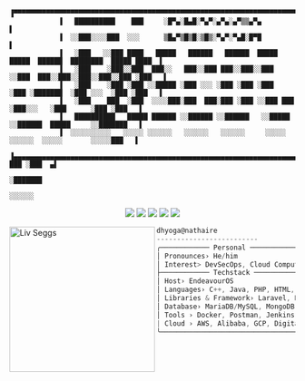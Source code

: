 ```ascii

            ▐▀▀▀▀▀▀▀▀▀▀▀▀▀▀▀▀▀▀▀▀▀▀▀▀▀▀▀▀▀▀▀▀▀▀▀▀▀▀▀▀▀▀▀▀▀▀▀▀▀▀▀▀▀▀▀▀▀▀▀▀▀▀▀▀▀▀▀▀▀▀▀▀▀▀▀▀▀▀▀▀▀▀▀▀▀▀▀▀▀▀▀▌
            ▐   ██████████    ███     ░█▀▄░█▄█░▀▄▀░▄▀▄░▄▀▒▒▄▀▄                                          ▌
            ▐  ░░███░░░░███  ░░░      ▒█▄▀▒█▒█░▒█▒░▀▄▀░▀▄█░█▀█                                          ▌
            ▐   ░███   ░░███ ████   █████   ██████   ██████  █████ █████  ██████  ████████  █████ ████  ▌
            ▐   ░███    ░███░░███  ███░░   ███░░███ ███░░███░░███ ░░███  ███░░███░░███░░███░░███ ░███   ▌
            ▐   ░███    ░███ ░███ ░░█████ ░███ ░░░ ░███ ░███ ░███  ░███ ░███████  ░███ ░░░  ░███ ░███   ▌
            ▐   ░███    ███  ░███  ░░░░███░███  ███░███ ░███ ░░███ ███  ░███░░░   ░███      ░███ ░███   ▌
            ▐   ██████████   █████ ██████ ░░██████ ░░██████   ░░█████   ░░██████  █████     ░░███████   ▌
            ▐  ░░░░░░░░░░   ░░░░░ ░░░░░░   ░░░░░░   ░░░░░░     ░░░░░     ░░░░░░  ░░░░░       ░░░░░███   ▌
            ▐▄▄▄▄▄▄▄▄▄▄▄▄▄▄▄▄▄▄▄▄▄▄▄▄▄▄▄▄▄▄▄▄▄▄▄▄▄▄▄▄▄▄▄▄▄▄▄▄▄▄▄▄▄▄▄▄▄▄▄▄▄▄▄▄▄▄▄▄▄▄▄▄▄▄▄▄▄▄  ███ ░███  ▄▌
                                                                                             ░███████    
                                                                                               ░░░░░░      
```
<div align="center">
            
[<img src="https://img.shields.io/badge/Portfolio-%23000000.svg?&style=for-the-badge&logo=react&logoColor=61DAFB">](https://[dhyoga.vercel.app/](https://dhyoga.vercel.app/))
[<img src="https://img.shields.io/badge/Gmail-D14836?style=for-the-badge&logo=gmail&logoColor=white">](https://mail.google.com/mail/?view=cm&fs=1&to=dhyogap@gmail.com)
[<img src="https://img.shields.io/badge/linkedin-%230077B5.svg?&style=for-the-badge&logo=linkedin&logoColor=white">](https://www.linkedin.com/in/dhyoga/)
[<img src="https://img.shields.io/badge/Medium-12100E?style=for-the-badge&logo=medium&logoColor=white">](https://medium.com/@dhyogap)
[<img src="https://img.shields.io/badge/Discord-7289DA?style=for-the-badge&logo=discord&logoColor=white">](https://discord.com/users/551617156157014048)

</div>

<img align="left" src="https://media.tenor.com/GJj7lj4IhpsAAAAi/liv-punishing-gray-raven.gif" alt="Liv Seggs" width="256" /> 

```csharp
dhyoga@nathaire
-------------------------
╭──────────── Personal ────────────────────────────────────────────────────── 
│ Pronounces› He/him 
│ Interest> DevSecOps, Cloud Computing, Backend, Cyber Security
├──────────── Techstack ───────────────────────────────────────────────────── 
│ Host› EndeavourOS
│ Languages› C++, Java, PHP, HTML, CSS, Javascript, Python, Shell Script
│ Libraries & Framework› Laravel, ReactJS, ExpressJS, TailwindCSS, Bootstrap
│ Database› MariaDB/MySQL, MongoDB
│ Tools › Docker, Postman, Jenkins, Grafana, Firebase, Gitlab
| Cloud › AWS, Alibaba, GCP, Digital Ocean, Iniz
╰──────────────────────────────────────────────────────────────────────────── 
```

